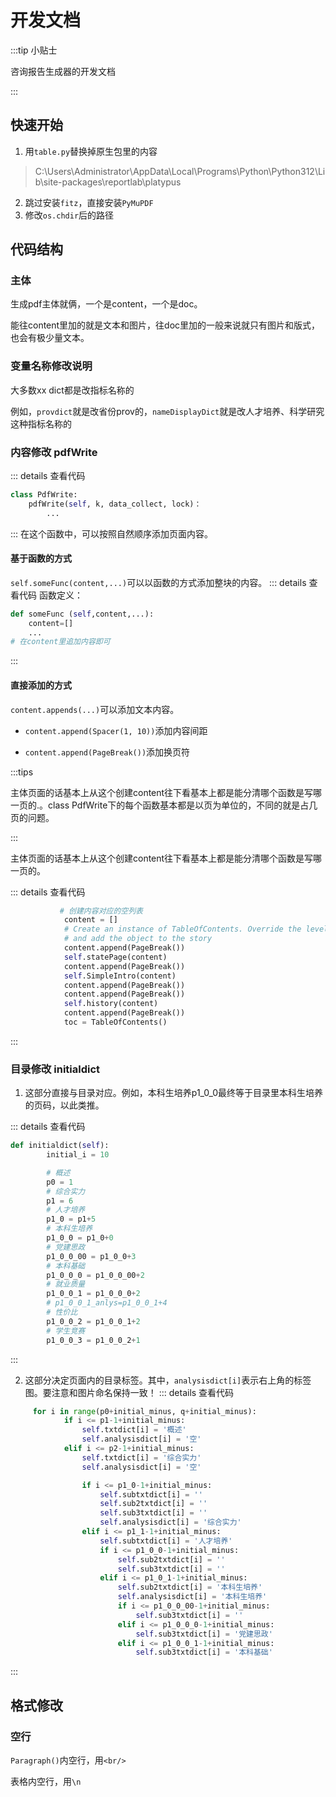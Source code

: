 # 开发文档

<MyViews></MyViews>

:::tip 小贴士

咨询报告生成器的开发文档

:::

## 快速开始

1. 用`table.py`替换掉原生包里的内容 

> C:\Users\Administrator\AppData\Local\Programs\Python\Python312\Lib\site-packages\reportlab\platypus

2. 跳过安装`fitz`，直接安装`PyMuPDF`
2. 修改`os.chdir`后的路径



## 代码结构

### 主体

生成pdf主体就俩，一个是content，一个是doc。

能往content里加的就是文本和图片，往doc里加的一般来说就只有图片和版式，也会有极少量文本。



### 变量名称修改说明

大多数xx dict都是改指标名称的

例如，`provdict`就是改省份prov的，`nameDisplayDict`就是改人才培养、科学研究这种指标名称的



### 内容修改 pdfWrite<Badge text="函数"/>
::: details 查看代码
``` py
class PdfWrite:
	pdfWrite(self, k, data_collect, lock)：
    	...
```
:::
在这个函数中，可以按照自然顺序添加页面内容。

#### 基于函数的方式
`self.someFunc(content,...)`可以以函数的方式添加整块的内容。
::: details 查看代码
函数定义：

```py
def someFunc (self,content,...):
    content=[]
	...
# 在content里追加内容即可
```
:::
#### 直接添加的方式

`content.appends(...)`可以添加文本内容。

+ `content.append(Spacer(1, 10))`添加内容间距

+ `content.append(PageBreak())`添加换页符

:::tips

主体页面的话基本上从这个创建content往下看基本上都是能分清哪个函数是写哪一页的.。class PdfWrite下的每个函数基本都是以页为单位的，不同的就是占几页的问题。

:::

主体页面的话基本上从这个创建content往下看基本上都是能分清哪个函数是写哪一页的。


::: details 查看代码
```py
           # 创建内容对应的空列表
            content = []
            # Create an instance of TableOfContents. Override the level styles (optional)
            # and add the object to the story
            content.append(PageBreak())
            self.statePage(content)
            content.append(PageBreak())
            self.SimpleIntro(content)
            content.append(PageBreak())
            content.append(PageBreak())
            self.history(content)
            content.append(PageBreak())
            toc = TableOfContents()
```
:::


### 目录修改 initialdict<Badge text="函数"/>

1. 这部分直接与目录对应。例如，本科生培养p1_0_0最终等于目录里本科生培养的页码，以此类推。

::: details 查看代码
```py
def initialdict(self):
        initial_i = 10

        # 概述
        p0 = 1
        # 综合实力
        p1 = 6
        # 人才培养
        p1_0 = p1+5
        # 本科生培养
        p1_0_0 = p1_0+0
        # 党建思政
        p1_0_0_00 = p1_0_0+3
        # 本科基础
        p1_0_0_0 = p1_0_0_00+2
        # 就业质量
        p1_0_0_1 = p1_0_0_0+2
        # p1_0_0_1_anlys=p1_0_0_1+4
        # 性价比
        p1_0_0_2 = p1_0_0_1+2
        # 学生竞赛
        p1_0_0_3 = p1_0_0_2+1
```
::: 


2. 这部分决定页面内的目录标签。其中，`analysisdict[i]`表示右上角的标签图。要注意和图片命名保持一致！
::: details 查看代码
```py
     for i in range(p0+initial_minus, q+initial_minus):
            if i <= p1-1+initial_minus:
                self.txtdict[i] = '概述'
                self.analysisdict[i] = '空'
            elif i <= p2-1+initial_minus:
                self.txtdict[i] = '综合实力'
                self.analysisdict[i] = '空'

                if i <= p1_0-1+initial_minus:
                    self.subtxtdict[i] = ''
                    self.sub2txtdict[i] = ''
                    self.sub3txtdict[i] = ''
                    self.analysisdict[i] = '综合实力'
                elif i <= p1_1-1+initial_minus:
                    self.subtxtdict[i] = '人才培养'
                    if i <= p1_0_0-1+initial_minus:
                        self.sub2txtdict[i] = ''
                        self.sub3txtdict[i] = ''
                    elif i <= p1_0_1-1+initial_minus:
                        self.sub2txtdict[i] = '本科生培养'
                        self.analysisdict[i] = '本科生培养'
                        if i <= p1_0_0_00-1+initial_minus:
                            self.sub3txtdict[i] = ''
                        elif i <= p1_0_0_0-1+initial_minus:
                            self.sub3txtdict[i] = '党建思政'
                        elif i <= p1_0_0_1-1+initial_minus:
                            self.sub3txtdict[i] = '本科基础'
```
:::

## 格式修改

### 空行

`Paragraph()`内空行，用`<br/>`

表格内空行，用`\n`

